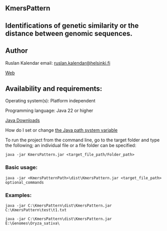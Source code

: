 ## KmersPattern
## Identifications of genetic similarity or the distance between genomic sequences.

## Author
Ruslan Kalendar 
email: ruslan.kalendar@helsinki.fi

[Web](http://primerdigital.com/tools/)

## Availability and requirements:

Operating system(s): Platform independent

Programming language: Java 22 or higher

[Java Downloads](https://www.oracle.com/java/technologies/downloads/)


How do I set or change [the Java path system variable](https://www.java.com/en/download/help/path.html)


To run the project from the command line, go to the target folder and type the following; an individual file or a file folder can be specified:

```java -jar KmersPattern.jar <target_file_path/Folder_path>```


### Basic usage:

```java -jar <KmersPatternPath>\dist\KmersPattern.jar <target_file_path> optional_commands```


### Examples:
```
java -jar C:\KmersPattern\dist\KmersPattern.jar C:\KmersPattern\test\t1.txt

java -jar C:\KmersPattern\dist\KmersPattern.jar E:\Genomes\Oryza_sativa\ 

```

